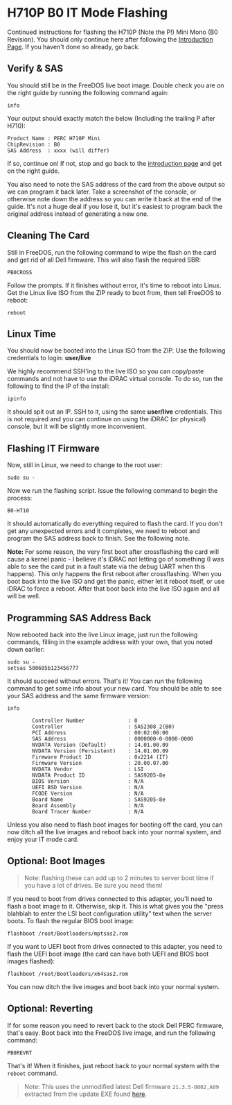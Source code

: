 # H710P B0 IT Mode Flashing
Continued instructions for flashing the H710P (Note the P!) Mini Mono (B0 Revision). You should only continue here after following the [Introduction Page](perc.md). If you haven't done so already, go back.

## Verify & SAS
You should still be in the FreeDOS live boot image. Double check you are on the right guide by running the following command again:
```
info
```
Your output should exactly match the below (Including the trailing P after H710):
```
Product Name : PERC H710P Mini
ChipRevision : B0
SAS Address  : xxxx (will differ)
```
If so, continue on! If not, stop and go back to the [introduction page](perc.md) and get on the right guide.

You also need to note the SAS address of the card from the above output so we can program it back later. Take a screenshot of the console, or otherwise note down the address so you can write it back at the end of the guide. It's not a huge deal if you lose it, but it's easiest to program back the original address instead of generating a new one.

## Cleaning The Card
Still in FreeDOS, run the following command to wipe the flash on the card and get rid of all Dell firmware. This will also flash the required SBR:
```
PB0CROSS
```
Follow the prompts. If it finishes without error, it's time to reboot into Linux. Get the Linux live ISO from the ZIP ready to boot from, then tell FreeDOS to reboot:
```
reboot
```

## Linux Time
You should now be booted into the Linux ISO from the ZIP. Use the following credentials to login: **user/live**

We highly recommend SSH'ing to the live ISO so you can copy/paste commands and not have to use the iDRAC virtual console. To do so, run the following to find the IP of the install:
```
ipinfo
```
It should spit out an IP. SSH to it, using the same **user/live** credentials. This is not required and you can continue on using the iDRAC (or physical) console, but it will be slightly more inconvenient.

## Flashing IT Firmware
Now, still in Linux, we need to change to the root user:
```
sudo su -
```
Now we run the flashing script. Issue the following command to begin the process:
```
B0-H710
```
It should automatically do everything required to flash the card. If you don't get any unexpected errors and it completes, we need to reboot and program the SAS address back to finish. See the following note.

**Note:** For some reason, the very first boot after crossflashing the card will cause a kernel panic - I believe it's iDRAC not letting go of something (I was able to see the card put in a fault state via the debug UART when this happens). This only happens the first reboot after crossflashing. When you boot back into the live ISO and get the panic, either let it reboot itself, or use iDRAC to force a reboot. After that boot back into the live ISO again and all will be well.

## Programming SAS Address Back

Now rebooted back into the live Linux image, just run the following commands, filling in the example address with your own, that you noted down earlier:
```
sudo su -
setsas 500605b123456777
```
It should succeed without errors. That's it! You can run the following command to get some info about your new card. You should be able to see your SAS address and the same firmware version:
```
info
```

```
        Controller Number              : 0
        Controller                     : SAS2308_2(B0)
        PCI Address                    : 00:02:00:00
        SAS Address                    : 0000000-0-0000-0000
        NVDATA Version (Default)       : 14.01.00.09
        NVDATA Version (Persistent)    : 14.01.00.09
        Firmware Product ID            : 0x2214 (IT)
        Firmware Version               : 20.00.07.00
        NVDATA Vendor                  : LSI
        NVDATA Product ID              : SAS9205-8e
        BIOS Version                   : N/A
        UEFI BSD Version               : N/A
        FCODE Version                  : N/A
        Board Name                     : SAS9205-8e
        Board Assembly                 : N/A
        Board Tracer Number            : N/A
```

Unless you also need to flash boot images for booting off the card, you can now ditch all the live images and reboot back into your normal system, and enjoy your IT mode card.

## Optional: Boot Images
>Note: flashing these can add up to 2 minutes to server boot time if you have a lot of drives. Be sure you need them!

If you need to boot from drives connected to this adapter, you'll need to flash a boot image to it. Otherwise, skip it. This is what gives you the "press blahblah to enter the LSI boot configuration utility" text when the server boots. To flash the regular BIOS boot image:
```
flashboot /root/Bootloaders/mptsas2.rom
```
If you want to UEFI boot from drives connected to this adapter, you need to flash the UEFI boot image (the card can have both UEFI and BIOS boot images flashed):
```
flashboot /root/Bootloaders/x64sas2.rom
```
You can now ditch the live images and boot back into your normal system.

## Optional: Reverting
If for some reason you need to revert back to the stock Dell PERC firmware, that's easy. Boot back into the FreeDOS live image, and run the following command:
```
PB0REVRT
```
That's it! When it finishes, just reboot back to your normal system with the `reboot` command.
>Note: This uses the unmodified latest Dell firmware `21.3.5-0002,A09` extracted from the update EXE found [here](https://www.dell.com/support/home/us/en/04/drivers/driversdetails?driverid=wdytk&oscode=ws8r2&productcode=poweredge-r720).